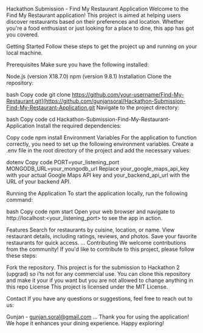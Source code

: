 Hackathon Submission - Find My Restaurant Application
Welcome to the Find My Restaurant application! This project is aimed at helping users discover restaurants based on their preferences and location. Whether you're a food enthusiast or just looking for a place to dine, this app has got you covered.

Getting Started
Follow these steps to get the project up and running on your local machine.

Prerequisites
Make sure you have the following installed:

Node.js (version X18.7.0)
npm (version 9.8.1)
Installation
Clone the repository:

bash
Copy code
git clone https://github.com/your-username/Find-My-Restaurant.git](https://github.com/gunjansoral/Hackathon-Submission-Find-My-Restaurant-Application.git
Navigate to the project directory:

bash
Copy code
cd Hackathon-Submission-Find-My-Restaurant-Application
Install the required dependencies:

Copy code
npm install
Environment Variables
For the application to function correctly, you need to set up the following environment variables. Create a .env file in the root directory of the project and add the necessary values:

dotenv
Copy code
PORT=your_listening_port
MONGODB_URL=your_mongodb_url
Replace your_google_maps_api_key with your actual Google Maps API key and your_backend_api_url with the URL of your backend API.

Running the Application
To start the application locally, run the following command:

bash
Copy code
npm start
Open your web browser and navigate to http://localhost:<your_listening_port> to see the app in action.

Features
Search for restaurants by cuisine, location, or name.
View restaurant details, including ratings, reviews, and photos.
Save your favorite restaurants for quick access.
...
Contributing
We welcome contributions from the community! If you'd like to contribute to this project, please follow these steps:

Fork the repository.
This project is for the submission to Hackathon 2 (upgrad) so i'ts not for any commercial use.
You can clone this repository and make it your if you want but you are not allowed to change anything in this repo
License
This project is licensed under the MIT License.

Contact
If you have any questions or suggestions, feel free to reach out to us:

Gunjan - gunjan.soral@gmail.com
...
Thank you for using the application! We hope it enhances your dining experience. Happy exploring!




